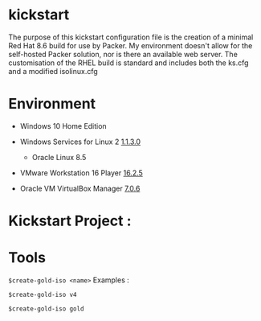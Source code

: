 # kickstart
The purpose of this kickstart configuration file is the creation of a minimal Red Hat 8.6 build for use by Packer.  My environment doesn't allow for the self-hosted Packer solution, nor is there an available web server.  The customisation of the RHEL build is standard and includes both the ks.cfg and a modified isolinux.cfg

# Environment
* Windows 10 Home Edition 
* Windows Services for Linux 2 [1.1.3.0](https://learn.microsoft.com/en-us/windows/wsl/install)
  * Oracle Linux 8.5
  
* VMware Workstation 16 Player [16.2.5](https://docs.vmware.com/en/VMware-Workstation-Player-for-Windows/16.0/com.vmware.player.win.using.doc/GUID-B8509247-258C-4B11-8637-5DABACEA4965.html)
* Oracle VM VirtualBox Manager [7.0.6](https://www.virtualbox.org/manual/ch01.html#intro-installing)

# Kickstart Project : 

# Tools
``$create-gold-iso <name>``
  Examples : 

``$create-gold-iso v4``

``$create-gold-iso gold``
